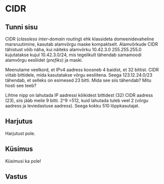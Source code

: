 ﻿# CIDR

## Tunni sisu

CIDR (*classless inter-domain routing*) ehk klassideta domeenidevaheline marsruutimine, kasutab alamvõrgu maske kompaktselt. Alamvõrkude CIDR tähistust võib näha, kui näiteks alamvõrku 10.42.3.0 255.255.255.0 kujutatakse kujul 10.42.3.0/24, mis tegelikult tähendab samamoodi alamvõrgu eesliidet (*prefiks*) ja maski.

Meenutame veelkord, et IPv4 aadress koosneb 4 baidist, et 32 bittist. CIDR viitab bittidele, mida kasutatakse võrgu eesliitena. Seega 123.12.24.0/23 tähendab, et selleks on esimesed 23 bitti. Mida see siis tähendab? Mitu hosti see teeb?

Lihtne nipp on lahutada IP aadressi kõikidest bittidest (32) CIDR aadress (23), siis jääb meile 9 bitti. 2^9 =512, kuid lahutada tuleb veel 2 (võrgu aadress ja leviedastuse aadress). Seega kokku 510 lõppkasutajat.

## Harjutus

Harjutust pole.

## Küsimus

Küsimusi ka pole!

## Vastus
